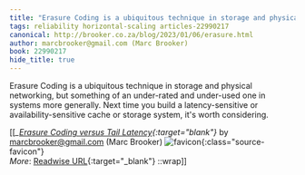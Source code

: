 ```yaml
---
title: "Erasure Coding is a ubiquitous technique in storage and physical ..."
tags: reliability horizontal-scaling articles-22990217
canonical: http://brooker.co.za/blog/2023/01/06/erasure.html
author: marcbrooker@gmail.com (Marc Brooker)
book: 22990217
hide_title: true
---
```


Erasure Coding is a ubiquitous technique in storage and physical networking, but something of an under-rated and under-used one in systems more generally. Next time you build a latency-sensitive or availability-sensitive cache or storage system, it's worth considering.


[[<cite>_[Erasure Coding versus Tail Latency](http://brooker.co.za/blog/2023/01/06/erasure.html){:target="_blank"}_</cite> by marcbrooker@gmail.com (Marc Brooker) ![favicon](https://s2.googleusercontent.com/s2/favicons?domain=brooker.co.za){:class="source-favicon"}<br>
_More_: [Readwise URL](https://readwise.io/open/451448895){:target="_blank"}
::wrap]]